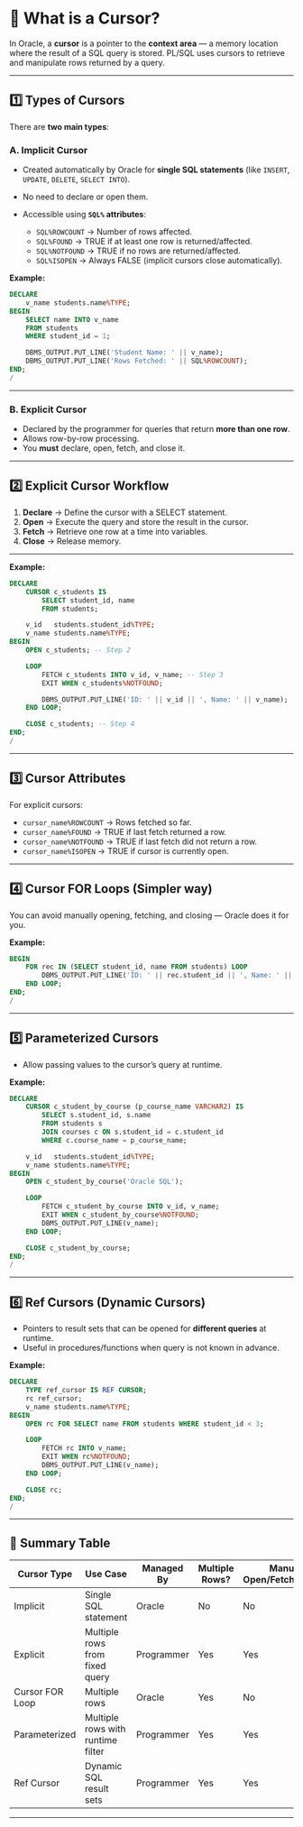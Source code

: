# **📌 What is a Cursor?**

In Oracle, a **cursor** is a pointer to the **context area** — a memory location where the result of a SQL query is stored.
PL/SQL uses cursors to retrieve and manipulate rows returned by a query.

---

## **1️⃣ Types of Cursors**

There are **two main types**:

### **A. Implicit Cursor**

* Created automatically by Oracle for **single SQL statements** (like `INSERT`, `UPDATE`, `DELETE`, `SELECT INTO`).
* No need to declare or open them.
* Accessible using **`SQL%` attributes**:

  * `SQL%ROWCOUNT` → Number of rows affected.
  * `SQL%FOUND` → TRUE if at least one row is returned/affected.
  * `SQL%NOTFOUND` → TRUE if no rows are returned/affected.
  * `SQL%ISOPEN` → Always FALSE (implicit cursors close automatically).

**Example:**

```sql
DECLARE
    v_name students.name%TYPE;
BEGIN
    SELECT name INTO v_name
    FROM students
    WHERE student_id = 1;

    DBMS_OUTPUT.PUT_LINE('Student Name: ' || v_name);
    DBMS_OUTPUT.PUT_LINE('Rows Fetched: ' || SQL%ROWCOUNT);
END;
/
```

---

### **B. Explicit Cursor**

* Declared by the programmer for queries that return **more than one row**.
* Allows row-by-row processing.
* You **must** declare, open, fetch, and close it.

---

## **2️⃣ Explicit Cursor Workflow**

1. **Declare** → Define the cursor with a SELECT statement.
2. **Open** → Execute the query and store the result in the cursor.
3. **Fetch** → Retrieve one row at a time into variables.
4. **Close** → Release memory.

---

**Example:**

```sql
DECLARE
    CURSOR c_students IS
        SELECT student_id, name
        FROM students;

    v_id   students.student_id%TYPE;
    v_name students.name%TYPE;
BEGIN
    OPEN c_students; -- Step 2

    LOOP
        FETCH c_students INTO v_id, v_name; -- Step 3
        EXIT WHEN c_students%NOTFOUND;

        DBMS_OUTPUT.PUT_LINE('ID: ' || v_id || ', Name: ' || v_name);
    END LOOP;

    CLOSE c_students; -- Step 4
END;
/
```

---

## **3️⃣ Cursor Attributes**

For explicit cursors:

* `cursor_name%ROWCOUNT` → Rows fetched so far.
* `cursor_name%FOUND` → TRUE if last fetch returned a row.
* `cursor_name%NOTFOUND` → TRUE if last fetch did not return a row.
* `cursor_name%ISOPEN` → TRUE if cursor is currently open.

---

## **4️⃣ Cursor FOR Loops** (Simpler way)

You can avoid manually opening, fetching, and closing — Oracle does it for you.

**Example:**

```sql
BEGIN
    FOR rec IN (SELECT student_id, name FROM students) LOOP
        DBMS_OUTPUT.PUT_LINE('ID: ' || rec.student_id || ', Name: ' || rec.name);
    END LOOP;
END;
/
```

---

## **5️⃣ Parameterized Cursors**

* Allow passing values to the cursor’s query at runtime.

**Example:**

```sql
DECLARE
    CURSOR c_student_by_course (p_course_name VARCHAR2) IS
        SELECT s.student_id, s.name
        FROM students s
        JOIN courses c ON s.student_id = c.student_id
        WHERE c.course_name = p_course_name;

    v_id   students.student_id%TYPE;
    v_name students.name%TYPE;
BEGIN
    OPEN c_student_by_course('Oracle SQL');

    LOOP
        FETCH c_student_by_course INTO v_id, v_name;
        EXIT WHEN c_student_by_course%NOTFOUND;
        DBMS_OUTPUT.PUT_LINE(v_name);
    END LOOP;

    CLOSE c_student_by_course;
END;
/
```

---

## **6️⃣ Ref Cursors (Dynamic Cursors)**

* Pointers to result sets that can be opened for **different queries** at runtime.
* Useful in procedures/functions when query is not known in advance.

**Example:**

```sql
DECLARE
    TYPE ref_cursor IS REF CURSOR;
    rc ref_cursor;
    v_name students.name%TYPE;
BEGIN
    OPEN rc FOR SELECT name FROM students WHERE student_id < 3;

    LOOP
        FETCH rc INTO v_name;
        EXIT WHEN rc%NOTFOUND;
        DBMS_OUTPUT.PUT_LINE(v_name);
    END LOOP;

    CLOSE rc;
END;
/
```

---

## **🔹 Summary Table**

| Cursor Type     | Use Case                          | Managed By | Multiple Rows? | Manual Open/Fetch/Close? |
| --------------- | --------------------------------- | ---------- | -------------- | ------------------------ |
| Implicit        | Single SQL statement              | Oracle     | No             | No                       |
| Explicit        | Multiple rows from fixed query    | Programmer | Yes            | Yes                      |
| Cursor FOR Loop | Multiple rows                     | Oracle     | Yes            | No                       |
| Parameterized   | Multiple rows with runtime filter | Programmer | Yes            | Yes                      |
| Ref Cursor      | Dynamic SQL result sets           | Programmer | Yes            | Yes                      |

---